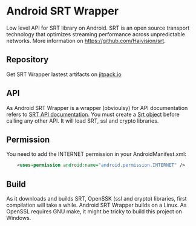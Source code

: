 # Android SRT Wrapper

Low level API for SRT library on Android. SRT is an open source transport technology that optimizes streaming performance across unpredictable networks. More information on https://github.com/Haivision/srt.

## Repository

Get SRT Wrapper lastest artifacts on [jitpack.io](https://jitpack.io/#ThibaultBee/SRTWrapper)

## API

As Android SRT Wrapper is a wrapper (obvioulsy) for API documentation refers to [SRT API documentation](https://github.com/Haivision/srt/blob/master/docs/API.md).
You must create a [Srt object](https://github.com/ThibaultBee/SRTWrapper/blob/master/lib/src/main/java/com/github/thibaultbee/srtwrapper/Srt.kt) before calling any other API. It will load SRT, ssl and crypto libraries.

## Permission

You need to add the INTERNET permission in your AndroidManifest.xml:
```xml
	<uses-permission android:name="android.permission.INTERNET" />
```

## Build

As it downloads and builds SRT, OpenSSK (ssl and crypto) libraries, first compilation will take a while.
Android SRT Wrapper builds on a Linux. As OpenSSL requires GNU make, it might be tricky to build this project on Windows.
